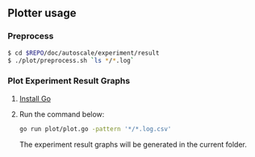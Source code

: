 ## Plotter usage

### Preprocess

```bash
$ cd $REPO/doc/autoscale/experiment/result
$ ./plot/preprocess.sh `ls */*.log`
```

### Plot Experiment Result Graphs

1. [Install Go](https://golang.org/doc/install)

1. Run the command below:
   ```bash
   go run plot/plot.go -pattern '*/*.log.csv'
   ```

   The experiment result graphs will be generated in the current folder.

